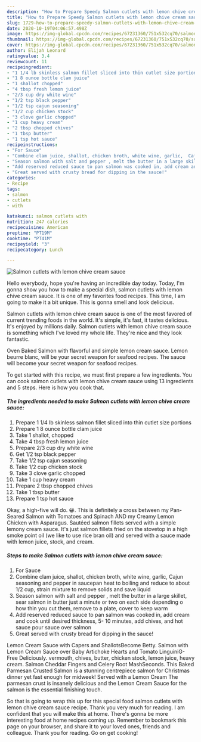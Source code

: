 ```yaml
---
description: "How to Prepare Speedy Salmon cutlets with lemon chive cream sauce"
title: "How to Prepare Speedy Salmon cutlets with lemon chive cream sauce"
slug: 1729-how-to-prepare-speedy-salmon-cutlets-with-lemon-chive-cream-sauce
date: 2020-10-19T04:06:57.498Z
image: https://img-global.cpcdn.com/recipes/67231360/751x532cq70/salmon-cutlets-with-lemon-chive-cream-sauce-recipe-main-photo.jpg
thumbnail: https://img-global.cpcdn.com/recipes/67231360/751x532cq70/salmon-cutlets-with-lemon-chive-cream-sauce-recipe-main-photo.jpg
cover: https://img-global.cpcdn.com/recipes/67231360/751x532cq70/salmon-cutlets-with-lemon-chive-cream-sauce-recipe-main-photo.jpg
author: Elijah Leonard
ratingvalue: 3.4
reviewcount: 11
recipeingredient:
- "1 1/4 lb skinless salmon fillet sliced into thin cutlet size portions"
- "1 8 ounce bottle clam juice"
- "1 shallot chopped"
- "4 tbsp fresh lemon juice"
- "2/3 cup dry white wine"
- "1/2 tsp black pepper"
- "1/2 tsp cajun seasoning"
- "1/2 cup chicken stock"
- "3 clove garlic chopped"
- "1 cup heavy cream"
- "2 tbsp chopped chives"
- "1 tbsp butter"
- "1 tsp hot sauce"
recipeinstructions:
- "For Sauce"
- "Combine clam juice, shallot, chicken broth, white wine, garlic,  Cajun seasoning and pepper in saucepan heat to boiling and reduce to about 1/2 cup, strain mixture to remove solids  and save liquid"
- "Season salmon with salt and pepper , melt the butter in a large skillet, sear salmon in butter just a minute or two on each side depending o how thin you cut them, remove to a plate, cover to keep warm"
- "Add reserved reduced sauce to pan salmon was cooked in, add cream and cook until desired thickness, 5- 10 minutes, add chives, and hot sauce pour sauce over salmon"
- "Great served with crusty bread for dipping in the sauce!"
categories:
- Recipe
tags:
- salmon
- cutlets
- with

katakunci: salmon cutlets with 
nutrition: 247 calories
recipecuisine: American
preptime: "PT19M"
cooktime: "PT41M"
recipeyield: "3"
recipecategory: Lunch

---
```



![Salmon cutlets with lemon chive cream sauce](https://img-global.cpcdn.com/recipes/67231360/751x532cq70/salmon-cutlets-with-lemon-chive-cream-sauce-recipe-main-photo.jpg)

Hello everybody, hope you're having an incredible day today. Today, I'm gonna show you how to make a special dish, salmon cutlets with lemon chive cream sauce. It is one of my favorites food recipes. This time, I am going to make it a bit unique. This is gonna smell and look delicious.

Salmon cutlets with lemon chive cream sauce is one of the most favored of current trending foods in the world. It's simple, it's fast, it tastes delicious. It's enjoyed by millions daily. Salmon cutlets with lemon chive cream sauce is something which I've loved my whole life. They're nice and they look fantastic.

Oven Baked Salmon with flavorful and simple lemon cream sauce. Lemon beurre blanc, will be your secret weapon for seafood recipes. The sauce will become your secret weapon for seafood recipes.


To get started with this recipe, we must first prepare a few ingredients. You can cook salmon cutlets with lemon chive cream sauce using 13 ingredients and 5 steps. Here is how you cook that.

<!--inarticleads1-->

##### The ingredients needed to make Salmon cutlets with lemon chive cream sauce:

1. Prepare 1 1/4 lb skinless salmon fillet sliced into thin cutlet size portions
1. Prepare 1 8 ounce bottle clam juice
1. Take 1 shallot, chopped
1. Take 4 tbsp fresh lemon juice
1. Prepare 2/3 cup dry white wine
1. Get 1/2 tsp black pepper
1. Take 1/2 tsp cajun seasoning
1. Take 1/2 cup chicken stock
1. Take 3 clove garlic chopped
1. Take 1 cup heavy cream
1. Prepare 2 tbsp chopped chives
1. Take 1 tbsp butter
1. Prepare 1 tsp hot sauce


Okay, a high-five will do. 😀. This is definitely a cross between my Pan-Seared Salmon with Tomatoes and Spinach AND my Creamy Lemon Chicken with Asparagus. Sautéed salmon fillets served with a simple lemony cream sauce. It&#39;s just salmon fillets fried on the stovetop in a high smoke point oil (we like to use rice bran oil) and served with a sauce made with lemon juice, stock, and cream. 

<!--inarticleads2-->

##### Steps to make Salmon cutlets with lemon chive cream sauce:

1. For Sauce
1. Combine clam juice, shallot, chicken broth, white wine, garlic,  Cajun seasoning and pepper in saucepan heat to boiling and reduce to about 1/2 cup, strain mixture to remove solids  and save liquid
1. Season salmon with salt and pepper , melt the butter in a large skillet, sear salmon in butter just a minute or two on each side depending o how thin you cut them, remove to a plate, cover to keep warm
1. Add reserved reduced sauce to pan salmon was cooked in, add cream and cook until desired thickness, 5- 10 minutes, add chives, and hot sauce pour sauce over salmon
1. Great served with crusty bread for dipping in the sauce!


Lemon Cream Sauce with Capers and ShallotsBecome Betty. Salmon with Lemon Cream Sauce over Baby Artichoke Hearts and Tomato LinguiniG-Free Deliciously. vermouth, chives, butter, chicken stock, lemon juice, heavy cream. Salmon Cheddar Fingers and Celery Root MashSeconds. This Baked Parmesan Crusted Salmon is a stunning centrepiece salmon for Christmas dinner yet fast enough for midweek! Served with a Lemon Cream The parmesan crust is insanely delicious and the Lemon Cream Sauce for the salmon is the essential finishing touch. 

So that is going to wrap this up for this special food salmon cutlets with lemon chive cream sauce recipe. Thank you very much for reading. I am confident that you will make this at home. There's gonna be more interesting food at home recipes coming up. Remember to bookmark this page on your browser, and share it to your loved ones, friends and colleague. Thank you for reading. Go on get cooking!
